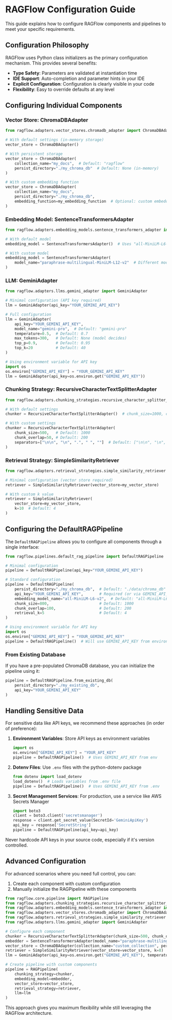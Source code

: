 # RAGFlow Configuration Guide

This guide explains how to configure RAGFlow components and pipelines to meet your specific requirements.

## Configuration Philosophy

RAGFlow uses Python class initializers as the primary configuration mechanism. This provides several benefits:
- **Type Safety**: Parameters are validated at instantiation time
- **IDE Support**: Auto-completion and parameter hints in your IDE
- **Explicit Configuration**: Configuration is clearly visible in your code
- **Flexibility**: Easy to override defaults at any level

## Configuring Individual Components

### Vector Store: ChromaDBAdapter

```python
from ragflow.adapters.vector_stores.chromadb_adapter import ChromaDBAdapter

# With default settings (in-memory storage)
vector_store = ChromaDBAdapter()

# With persistent storage
vector_store = ChromaDBAdapter(
    collection_name="my_docs",  # Default: "ragflow"
    persist_directory="./my_chroma_db"  # Default: None (in-memory)
)

# With custom embedding function
vector_store = ChromaDBAdapter(
    collection_name="my_docs",
    persist_directory="./my_chroma_db",
    embedding_function=my_embedding_function  # Optional: custom embedding function
)
```

### Embedding Model: SentenceTransformersAdapter

```python
from ragflow.adapters.embedding_models.sentence_transformers_adapter import SentenceTransformersAdapter

# With default model
embedding_model = SentenceTransformersAdapter()  # Uses "all-MiniLM-L6-v2"

# With custom model
embedding_model = SentenceTransformersAdapter(
    model_name="paraphrase-multilingual-MiniLM-L12-v2"  # Different model
)
```

### LLM: GeminiAdapter

```python
from ragflow.adapters.llms.gemini_adapter import GeminiAdapter

# Minimal configuration (API key required)
llm = GeminiAdapter(api_key="YOUR_GEMINI_API_KEY")

# Full configuration
llm = GeminiAdapter(
    api_key="YOUR_GEMINI_API_KEY",
    model_name="gemini-pro",  # Default: "gemini-pro"
    temperature=0.5,  # Default: 0.7
    max_tokens=300,   # Default: None (model decides)
    top_p=0.9,        # Default: 0.95
    top_k=20          # Default: 40
)

# Using environment variable for API key
import os
os.environ["GEMINI_API_KEY"] = "YOUR_GEMINI_API_KEY"
llm = GeminiAdapter(api_key=os.environ.get("GEMINI_API_KEY"))
```

### Chunking Strategy: RecursiveCharacterTextSplitterAdapter

```python
from ragflow.adapters.chunking_strategies.recursive_character_splitter_adapter import RecursiveCharacterTextSplitterAdapter

# With default settings
chunker = RecursiveCharacterTextSplitterAdapter()  # chunk_size=1000, chunk_overlap=200

# With custom settings
chunker = RecursiveCharacterTextSplitterAdapter(
    chunk_size=500,   # Default: 1000
    chunk_overlap=50, # Default: 200
    separators=["\n\n", "\n", ".", " ", ""]  # Default: ["\n\n", "\n", " ", ""]
)
```

### Retrieval Strategy: SimpleSimilarityRetriever

```python
from ragflow.adapters.retrieval_strategies.simple_similarity_retriever import SimpleSimilarityRetriever

# Minimal configuration (vector store required)
retriever = SimpleSimilarityRetriever(vector_store=my_vector_store)

# With custom k value
retriever = SimpleSimilarityRetriever(
    vector_store=my_vector_store,
    k=10  # Default: 4
)
```

## Configuring the DefaultRAGPipeline

The `DefaultRAGPipeline` allows you to configure all components through a single interface:

```python
from ragflow.pipelines.default_rag_pipeline import DefaultRAGPipeline

# Minimal configuration
pipeline = DefaultRAGPipeline(api_key="YOUR_GEMINI_API_KEY")

# Standard configuration
pipeline = DefaultRAGPipeline(
    persist_directory="./my_chroma_db",  # Default: "./data/chroma_db"
    api_key="YOUR_GEMINI_API_KEY",       # Required (or via GEMINI_API_KEY env var)
    embedding_model_name="all-MiniLM-L6-v2",  # Default: "all-MiniLM-L6-v2"
    chunk_size=800,                      # Default: 1000
    chunk_overlap=100,                   # Default: 200
    retrieval_k=5                        # Default: 4
)

# Using environment variable for API key
import os
os.environ["GEMINI_API_KEY"] = "YOUR_GEMINI_API_KEY"
pipeline = DefaultRAGPipeline()  # Will use GEMINI_API_KEY from environment
```

### From Existing Database

If you have a pre-populated ChromaDB database, you can initialize the pipeline using it:

```python
pipeline = DefaultRAGPipeline.from_existing_db(
    persist_directory="./my_existing_db",
    api_key="YOUR_GEMINI_API_KEY"
)
```

## Handling Sensitive Data

For sensitive data like API keys, we recommend these approaches (in order of preference):

1. **Environment Variables**: Store API keys as environment variables
   ```python
   import os
   os.environ["GEMINI_API_KEY"] = "YOUR_API_KEY"
   pipeline = DefaultRAGPipeline()  # Uses GEMINI_API_KEY from env
   ```

2. **Dotenv Files**: Use `.env` files with the python-dotenv package
   ```python
   from dotenv import load_dotenv
   load_dotenv()  # Loads variables from .env file
   pipeline = DefaultRAGPipeline()  # Uses GEMINI_API_KEY from .env
   ```

3. **Secret Management Services**: For production, use a service like AWS Secrets Manager
   ```python
   import boto3
   client = boto3.client('secretsmanager')
   response = client.get_secret_value(SecretId='GeminiApiKey')
   api_key = response['SecretString']
   pipeline = DefaultRAGPipeline(api_key=api_key)
   ```

Never hardcode API keys in your source code, especially if it's version controlled.

## Advanced Configuration

For advanced scenarios where you need full control, you can:

1. Create each component with custom configuration
2. Manually initialize the RAGPipeline with these components

```python
from ragflow.core.pipeline import RAGPipeline
from ragflow.adapters.chunking_strategies.recursive_character_splitter_adapter import RecursiveCharacterTextSplitterAdapter
from ragflow.adapters.embedding_models.sentence_transformers_adapter import SentenceTransformersAdapter
from ragflow.adapters.vector_stores.chromadb_adapter import ChromaDBAdapter
from ragflow.adapters.retrieval_strategies.simple_similarity_retriever import SimpleSimilarityRetriever
from ragflow.adapters.llms.gemini_adapter import GeminiAdapter

# Configure each component
chunker = RecursiveCharacterTextSplitterAdapter(chunk_size=500, chunk_overlap=50)
embedder = SentenceTransformersAdapter(model_name="paraphrase-multilingual-MiniLM-L12-v2")
vector_store = ChromaDBAdapter(collection_name="custom_collection", persist_directory="./custom_db")
retriever = SimpleSimilarityRetriever(vector_store=vector_store, k=8)
llm = GeminiAdapter(api_key=os.environ.get("GEMINI_API_KEY"), temperature=0.3)

# Create pipeline with custom components
pipeline = RAGPipeline(
    chunking_strategy=chunker,
    embedding_model=embedder,
    vector_store=vector_store,
    retrieval_strategy=retriever,
    llm=llm
)
```

This approach gives you maximum flexibility while still leveraging the RAGFlow architecture.
